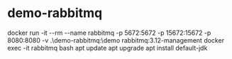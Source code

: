 # demo-rabbitmq
docker run -it --rm --name rabbitmq -p 5672:5672 -p 15672:15672 -p 8080:8080 -v .\demo-rabbitmq:\demo rabbitmq:3.12-management
docker exec -it rabbitmq bash
apt update
apt upgrade
apt install default-jdk